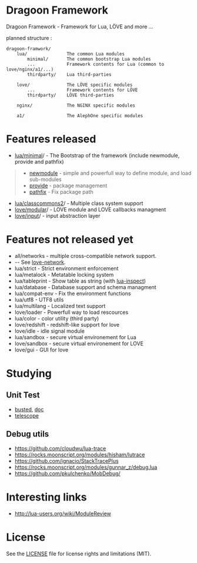 # Dragoon Framework

Dragoon Framework - Framework for Lua, LÖVE and more ...

planned structure :
```
dragoon-framwork/
    lua/               The common Lua modules
        minimal/       The common bootstrap Lua modules
        ...            Framework contents for Lua (common to love/nginx/a1/...)
        thirdparty/    Lua third-parties

    love/              The LÖVE specific modules
        ...            Framework contents for LÖVE
        thirdparty/    LÖVE third-parties

    nginx/             The NGINX specific modules

    a1/                The AlephOne specific modules

```

# Features released


* [lua/minimal](https://github.com/tst2005/lua-minimal)/ - The Bootstrap of the framework (include newmodule, provide and pathfix)

> * [newmodule](https://github.com/tst2005/lua-newmodule) - simple and powerfull way to define module, and load sub-modules
> * [provide](https://github.com/tst2005/lua-provide) - package management
> * [pathfix](https://github.com/tst2005/lua-minimal/blob/master/pathfix.lua) - Fix package path

* [lua/classcommons2](https://github.com/tst2005/lua-classcommons2)/ - Multiple class system support
* [love/modular](https://github.com/tst2005/lovemodular)/ - LOVE module and LOVE callbacks managment
* [love/input](https://github.com/tst2005/love-input/)/ - input abstraction layer



# Features not released yet

* all/networks - multiple cross-compatible network support.
* -- See [love-network](https://github.com/tst2005/love-network/).
* lua/strict - Strict environment enforcement
* lua/metalock - Metatable locking system
* lua/tableprint - Show table as string (with [lua-inspect](https://github.com/tst2005/lua-inspect))
* lua/database - Database support and schema managment
* lua/compat-env - Fix the environment functions
* lua/utf8 - UTF8 utils
* lua/multilang - Localized text support
* love/loader - Powerfull way to load rescources
* lua/color - color utility (third party)
* love/redshift - redshift-like support for love
* love/idle - idle signal module
* lua/sandbox - secure virtual environement for Lua
* love/sandbox - secure virtual environement for LOVE
* love/gui - GUI for love


# Studying

## Unit Test

* [busted](https://github.com/Olivine-Labs/busted), [doc](http://olivinelabs.com/busted/#overview)
* [telescope](https://github.com/norman/telescope)

## Debug utils

* https://github.com/cloudwu/lua-trace
* https://rocks.moonscript.org/modules/hisham/lutrace
* https://github.com/ignacio/StackTracePlus
* https://rocks.moonscript.org/modules/gunnar_z/debug.lua
* https://github.com/pkulchenko/MobDebug/


# Interesting links

* http://lua-users.org/wiki/ModuleReview


# License

See the [LICENSE](LICENSE.md) file for license rights and limitations (MIT).
